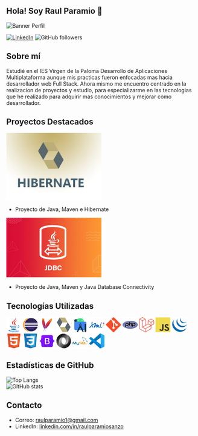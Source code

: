 ## Hola! Soy Raul Paramio 👋
![Banner Perfil](https://github.com/RaulParamio/RaulParamio/blob/main/BannerGitHubRaul.png)

[![LinkedIn](https://img.shields.io/badge/-LinkedIn-blue?style=flat-square&logo=LinkedIn&logoColor=white&link=https://www.linkedin.com/in/raulparamiosanzo/)](https://www.linkedin.com/in/raulparamiosanzo/)
![GitHub followers](https://img.shields.io/github/followers/RaulParamio)

## Sobre mí
Estudié en el IES Virgen de la Paloma Desarrollo de Aplicaciones Multiplataforma aunque mis practicas fueron enfocadas mas hacia desarrollador web Full Stack.
Ahora mismo me encuentro centrado en la realizacion de proyectos y estudio, para especializarme en las tecnologias que he realizado para adquirir mas conocimientos y mejorar como desarrollador.

## Proyectos Destacados
<a href="https://github.com/RaulParamio/Hibernate"><img src="https://github.com/RaulParamio/Hibernate/blob/master/Images/Hibernate_image.jpg" style="height: 50%; width:50%;" /></a>
- Proyecto de Java, Maven e Hibernate

<a href="https://github.com/RaulParamio/JDBC"><img src="https://github.com/RaulParamio/JDBC/blob/master/Images/jdbc_image.JPG" style="height: 50%; width:50%;" /></a>
- Proyecto de Java, Maven y Java Database Connectivity


## Tecnologías Utilizadas
<div>
  <img src="https://raw.githubusercontent.com/devicons/devicon/master/icons/java/java-original.svg" width="40"/>
  <img src="https://raw.githubusercontent.com/devicons/devicon/master/icons/eclipse/eclipse-original.svg" width="40"/>
  <img src="https://raw.githubusercontent.com/devicons/devicon/master/icons/maven/maven-original.svg" width="40"/>
  <img src="https://raw.githubusercontent.com/devicons/devicon/master/icons/hibernate/hibernate-original.svg" width="40"/>
  <img src="https://raw.githubusercontent.com/devicons/devicon/master/icons/androidstudio/androidstudio-original.svg" width="40"/>
  <img src="https://raw.githubusercontent.com/devicons/devicon/master/icons/xml/xml-original.svg" width="40"/>
  <img src="https://raw.githubusercontent.com/devicons/devicon/master/icons/git/git-original.svg" width="40"/>
  <img src="https://raw.githubusercontent.com/devicons/devicon/master/icons/php/php-original.svg" width="40"/>
  <img src="https://raw.githubusercontent.com/devicons/devicon/master/icons/laravel/laravel-original.svg" width="40"/>
  <img src="https://raw.githubusercontent.com/devicons/devicon/master/icons/javascript/javascript-original.svg" width="40"/>
  <img src="https://raw.githubusercontent.com/devicons/devicon/master/icons/jquery/jquery-original.svg" width="40"/>
  <img src="https://raw.githubusercontent.com/devicons/devicon/master/icons/html5/html5-original.svg" width="40"/>
  <img src="https://raw.githubusercontent.com/devicons/devicon/master/icons/css3/css3-original.svg" width="40"/>
  <img src="https://raw.githubusercontent.com/devicons/devicon/master/icons/bootstrap/bootstrap-original.svg" width="40"/>
  <img src="https://raw.githubusercontent.com/devicons/devicon/master/icons/json/json-original.svg" width="40"/>
  <img src="https://raw.githubusercontent.com/devicons/devicon/master/icons/mysql/mysql-original-wordmark.svg" width="40"/>
  <img src="https://raw.githubusercontent.com/devicons/devicon/master/icons/vscode/vscode-original.svg" width="40"/>
  
</div>

  
## Estadísticas de GitHub

![Top Langs](https://github-readme-stats.vercel.app/api/top-langs/?username=RaulParamio&layout=compact)
<br>
![GitHub stats](https://github-readme-stats.vercel.app/api?username=RaulParamio&show_icons=true)


## Contacto

- Correo: [raulparamio1@gmail.com](mailto:raulparamio1@gmail.com)
- LinkedIn: [linkedin.com/in/raulparamiosanzo](https://www.linkedin.com/in/raulparamiosanzo/)

<!--
**RaulParamio/RaulParamio** is a ✨ _special_ ✨ repository because its `README.md` (this file) appears on your GitHub profile.

Here are some ideas to get you started:

- 🔭 I’m currently working on ...
- 🌱 I’m currently learning ...
- 👯 I’m looking to collaborate on ...
- 🤔 I’m looking for help with ...
- 💬 Ask me about ...
- 📫 How to reach me: ...
- 😄 Pronouns: ...
- ⚡ Fun fact: ...
-->
